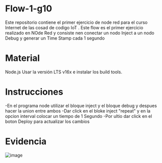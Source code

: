 # Flow-1-g10
Este repositorio contiene el primer ejercicio de node red para el curso Internet de las cosad de codigo IoT . Este flow es el primer ejercicio realizado en NOde Red y consiste nen conectar un nodo Inject a un nodo Debug y generar un Time Stamp cada 1 segundo

# Material

Node.js Usar la versión LTS v16x e instalar los build tools.

# Instrucciones

-En el programa node utilizar el bloque inject y el bloque debug y despues hacer la union entre ambos 
-Dar click en el bloke inject "repeat" y en la opcion interval colocar un tiempo de 1 Segundo 
-Por ultio dar click en el boton Deploy para actualizar los cambios


# Evidencia

![image](https://user-images.githubusercontent.com/111294774/189566279-f3eb6420-9bc3-4cfd-86a3-3c13a04e31e7.png)

